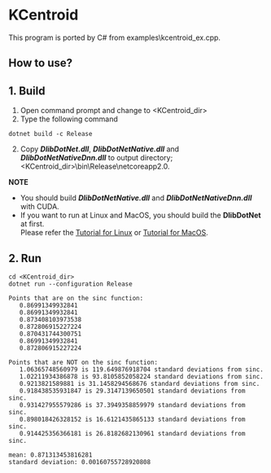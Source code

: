 ﻿# KCentroid
 
This program is ported by C# from examples\kcentroid_ex.cpp.

## How to use?

## 1. Build

1. Open command prompt and change to &lt;KCentroid_dir&gt;
1. Type the following command
````
dotnet build -c Release
````
2. Copy ***DlibDotNet.dll***, ***DlibDotNetNative.dll*** and ***DlibDotNetNativeDnn.dll*** to output directory; &lt;KCentroid_dir&gt;\bin\Release\netcoreapp2.0.

**NOTE**  
- You should build ***DlibDotNetNative.dll*** and ***DlibDotNetNativeDnn.dll*** with CUDA.
- If you want to run at Linux and MacOS, you should build the **DlibDotNet** at first.  
Please refer the [Tutorial for Linux](https://github.com/takuya-takeuchi/DlibDotNet/wiki/Tutorial-for-Linux) or [Tutorial for MacOS](https://github.com/takuya-takeuchi/DlibDotNet/wiki/Tutorial-for-MacOS).

## 2. Run

````
cd <KCentroid_dir>
dotnet run --configuration Release

Points that are on the sinc function:
   0.86991349932841
   0.86991349932841
   0.873408103973538
   0.872806915227224
   0.870431744300751
   0.86991349932841
   0.872806915227224

Points that are NOT on the sinc function:
   1.06365748560979 is 119.649876918704 standard deviations from sinc.
   1.02211934386878 is 93.8105852058224 standard deviations from sinc.
   0.9213821589881 is 31.1458294568676 standard deviations from sinc.
   0.918438535931847 is 29.3147139650501 standard deviations from sinc.
   0.931427955579286 is 37.3949358859979 standard deviations from sinc.
   0.898018426328152 is 16.6121435865133 standard deviations from sinc.
   0.914425356366181 is 26.8182682130961 standard deviations from sinc.

mean: 0.871313453816281
standard deviation: 0.00160755728920808
````